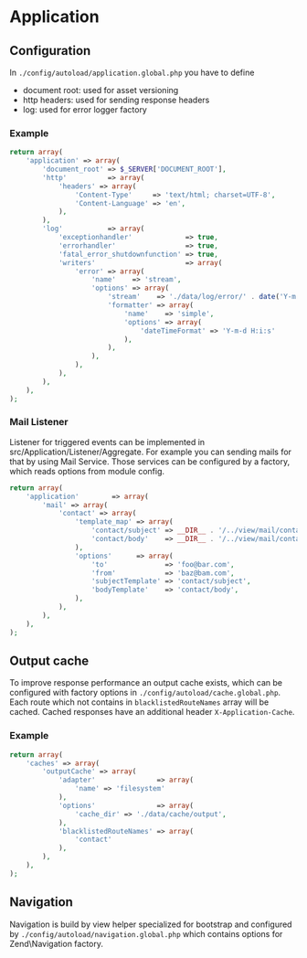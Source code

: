 # Application

## Configuration

In ``./config/autoload/application.global.php`` you have to define

 - document root: used for asset versioning
 - http headers: used for sending response headers
 - log: used for error logger factory

### Example

```php
return array(
    'application' => array(
        'document_root' => $_SERVER['DOCUMENT_ROOT'],
        'http'          => array(
            'headers' => array(
                'Content-Type'     => 'text/html; charset=UTF-8',
                'Content-Language' => 'en',
            ),
        ),
        'log'           => array(
            'exceptionhandler'             => true,
            'errorhandler'                 => true,
            'fatal_error_shutdownfunction' => true,
            'writers'                      => array(
                'error' => array(
                    'name'    => 'stream',
                    'options' => array(
                        'stream'    => './data/log/error/' . date('Y-m') . '.log',
                        'formatter' => array(
                            'name'    => 'simple',
                            'options' => array(
                                'dateTimeFormat' => 'Y-m-d H:i:s'
                            ),
                        ),
                    ),
                ),
            ),
        ),
    ),
);
```

### Mail Listener

Listener for triggered events can be implemented in src/Application/Listener/Aggregate.
For example you can sending mails for that by using Mail Service.
Those services can be configured by a factory, which reads options from module config.

```php
return array(
    'application'        => array(
        'mail' => array(
            'contact' => array(
                'template_map' => array(
                    'contact/subject' => __DIR__ . '/../view/mail/contact/subject.phtml',
                    'contact/body'    => __DIR__ . '/../view/mail/contact/body.phtml',
                ),
                'options'      => array(
                    'to'              => 'foo@bar.com',
                    'from'            => 'baz@bam.com',
                    'subjectTemplate' => 'contact/subject',
                    'bodyTemplate'    => 'contact/body',
                ),
            ),
        ),
    ),
);
```

## Output cache

To improve response performance an output cache exists, which can be configured
with factory options in ``./config/autoload/cache.global.php``. Each route which not
contains in ``blacklistedRouteNames`` array will be cached. Cached responses have an
additional header ``X-Application-Cache``.

### Example

```php
return array(
    'caches' => array(
        'outputCache' => array(
            'adapter'               => array(
                'name' => 'filesystem'
            ),
            'options'               => array(
                'cache_dir' => './data/cache/output',
            ),
            'blacklistedRouteNames' => array(
                'contact'
            ),
        ),
    ),
);
```

## Navigation

Navigation is build by view helper specialized for bootstrap and configured by
``./config/autoload/navigation.global.php`` which contains options for Zend\Navigation factory.
